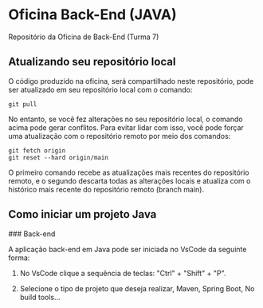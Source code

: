 # Oficina Back-End (JAVA)

Repositório da Oficina de Back-End (Turma 7)

## Atualizando seu repositório local

O código produzido na oficina, será compartilhado neste repositório, pode ser atualizado em seu repositório local com o comando:

```console
git pull
```

No entanto, se você fez alterações no seu repositório local, o comando acima pode gerar conflitos. Para evitar lidar com isso, você pode forçar uma atualização com o repositório remoto por meio dos comandos:

```console
git fetch origin
git reset --hard origin/main
```

O primeiro comando recebe as atualizações mais recentes do repositório remoto, e o segundo descarta todas as alterações locais e atualiza com o histórico mais recente do repositório remoto (branch main).
<summary>
<h2>Como iniciar um projeto Java</h2>
</summary>
### Back-end

A aplicação back-end em Java pode ser iniciada no VsCode da seguinte forma:

1. No VsCode clique a sequência de teclas: "Ctrl" + "Shift" + "P".

2. Selecione o tipo de projeto que deseja realizar, Maven, Spring Boot, No build tools...
